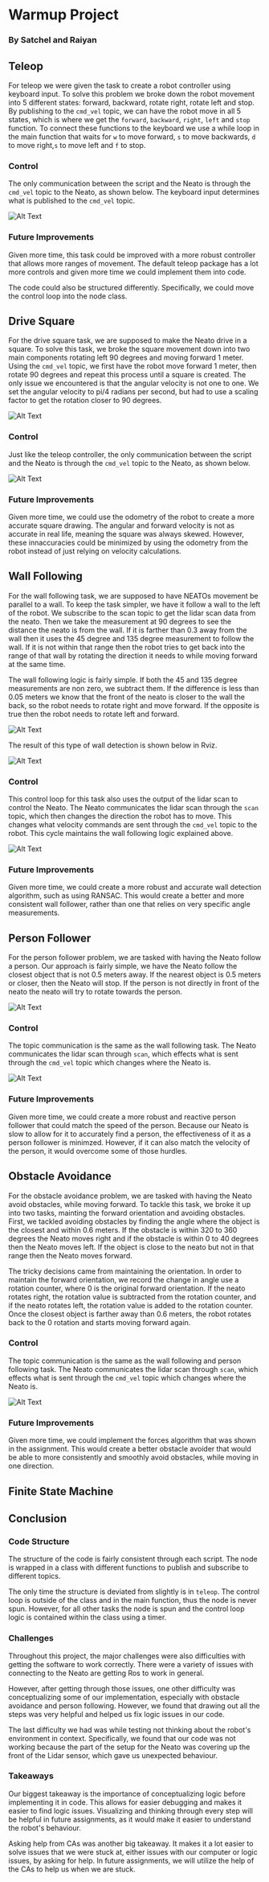 # Warmup Project
### By Satchel and Raiyan

##  Teleop

For teleop we were given the task to create a robot controller using keyboard input. To solve this problem we broke down the robot movement into 5 different states: forward, backward, rotate right, rotate left and stop. By publishing to the `cmd_vel` topic, we can have the robot move in all 5 states, which is where we get the `forward`, `backward`, `right`, `left` and `stop` function. To connect these functions to the keyboard we use a while loop in the main function that waits for `w` to move forward, `s` to move backwards, `d` to move right,`s` to move left and `f` to stop. 

### Control

The only communication between the script and the Neato is through the `cmd_vel` topic to the Neato, as shown below. The keyboard input determines what is published to the `cmd_vel` topic. 

![Alt Text](media/sm.png)

### Future Improvements

Given more time, this task could be improved with a more robust controller that allows more ranges of movement. The default teleop package has a lot more controls and given more time we could implement them into code. 

The code could also be structured differently. Specifically, we could move the control loop into the node class. 

## Drive Square

For the drive square task, we are supposed to make the Neato drive in a square. To solve this task, we broke the square movement down into two main components rotating left 90 degrees and moving forward 1 meter. Using the `cmd_vel` topic, we first have the robot move forward 1 meter, then rotate 90 degrees and repeat this process until a square is created. The only issue we encountered is that the angular velocity is not one to one. We set the angular velocity to pi/4 radians per second, but had to use a scaling factor to get the rotation closer to 90 degrees. 

![Alt Text](media/drive_square.png)

### Control

Just like the teleop controller, the only communication between the script and the Neato is through the `cmd_vel` topic to the Neato, as shown below.

![Alt Text](media/sm.png)

### Future Improvements

Given more time, we could use the odometry of the robot to create a more accurate square drawing. The angular and forward velocity is not as accurate in real life, meaning the square was always skewed. However, these innaccuracies could be minimized by using the odometry from the robot instead of just relying on velocity calculations. 

## Wall Following

For the wall following task, we are supposed to have NEATOs movement be parallel to a wall. To keep the task simpler, we have it follow a wall to the left of the robot. We subscribe to the scan topic to get the lidar scan data from the neato. Then we take the measurement at 90 degrees to see the distance the neato is from the wall. If it is farther than 0.3 away from the wall then it uses the 45 degree and 135 degree measurement to follow the wall. If it is not within that range then the robot tries to get back into the range of that wall by rotating the direction it needs to while moving forward at the same time. 

The wall following logic is fairly simple. If both the 45 and 135 degree measurements are non zero, we subtract them. If the difference is less than 0.05 meters we know that the front of the neato is closer to the wall the back, so the robot needs to rotate right and move forward. If the opposite is true then the robot needs to rotate left and forward. 

![Alt Text](media/wall.png)

The result of this type of wall detection is shown below in Rviz.

![Alt Text](media/rviz_crop.png)

### Control

This control loop for this task also uses the output of the lidar scan to control the Neato. The Neato communicates the lidar scan through the `scan` topic, which then changes the direction the robot has to move. This changes what velocity commands are sent through the `cmd_vel` topic to the robot. This cycle maintains the wall following logic explained above.

![Alt Text](media/sm_wf.png)

### Future Improvements

Given more time, we could create a more robust and accurate wall detection algorithm, such as using RANSAC. This would create a better and more consistent wall follower, rather than one that relies on very specific angle measurements. 

## Person Follower 

For the person follower problem, we are tasked with having the Neato follow a person. Our approach is fairly simple, we have the Neato follow the closest object that is not 0.5 meters away. If the nearest object is 0.5 meters or closer, then the Neato will stop. If the person is not directly in front of the neato the neato will try to rotate towards the person. 

![Alt Text](media/person.png)

### Control

The topic communication is the same as the wall following task. The Neato communicates the lidar scan through `scan`, which effects what is sent through the `cmd_vel` topic which changes where the Neato is. 

![Alt Text](media/sm_wf.png)

### Future Improvements

Given more time, we could create a more robust and reactive person follower that could match the speed of the person. Because our Neato is slow to allow for it to accurately find a person, the effectiveness of it as a person follower is minimzed. However, if it can also match the velocity of the person, it would overcome some of those hurdles. 

## Obstacle Avoidance

For the obstacle avoidance problem, we are tasked with having the Neato avoid obstacles, while moving forward. To tackle this task, we broke it up into two tasks, mainting the forward orientation and avoiding obstacles. First, we tackled avoiding obstacles by finding the angle where the object is the closest and within 0.6 meters. If the obstacle is within 320 to 360 degrees the Neato moves right and if the obstacle is within 0 to 40 degrees then the Neato moves left. If the object is close to the neato but not in that range then the Neato moves forward. 

The tricky decisions came from maintaining the orientation. In order to maintain the forward orientation, we record the change in angle use a rotation counter, where 0 is the original forward orientation. If the neato rotates right, the rotation value is subtracted from the rotation counter, and if the neato rotates left, the rotation value is added to the rotation counter. Once the closest object is farther away than 0.6 meters, the robot rotates back to the 0 rotation and starts moving forward again.

### Control

The topic communication is the same as the wall following and person following task. The Neato communicates the lidar scan through `scan`, which effects what is sent through the `cmd_vel` topic which changes where the Neato is. 

![Alt Text](media/sm_wf.png)

### Future Improvements

Given more time, we could implement the forces algorithm that was shown in the assignment. This would create a better obstacle avoider that would be able to more consistently and smoothly avoid obstacles, while moving in one direction. 

## Finite State Machine


## Conclusion

### Code Structure

The structure of the code is fairly consistent through each script. The node is wrapped in a class with different functions to publish and subscribe to different topics.

The only time the structure is deviated from slightly is in `teleop`. The control loop is outside of the class and in the main function, thus the node is never spun. However, for all other tasks the node is spun and the control loop logic is contained within the class using a timer. 

### Challenges

Throughout this project, the major challenges were also difficulties with getting the software to work correctly. There were a variety of issues with connecting to the Neato are getting Ros to work in general.

However, after getting through those issues, one other difficulty was conceptualizing some of our implementation, especially with obstacle avoidance and person following. However, we found that drawing out all the steps was very helpful and helped us fix logic issues in our code.

The last difficulty we had was while testing not thinking about the robot's environment in context. Specifically, we found that our code was not working because the part of the setup for the Neato was covering up the front of the Lidar sensor, which gave us unexpected behaviour.

### Takeaways

Our biggest takeaway is the importance of conceptualizing logic before implementing it in code. This allows for easier debugging and makes it easier to find logic issues. Visualizing and thinking through every step will be helpful in future assignments, as it would make it easier to understand the robot's behaviour. 

Asking help from CAs was another big takeaway. It makes it a lot easier to solve issues that we were stuck at, either issues with our computer or logic issues, by asking for help. In future assignments, we will utilize the help of the CAs to help us when we are stuck. 

